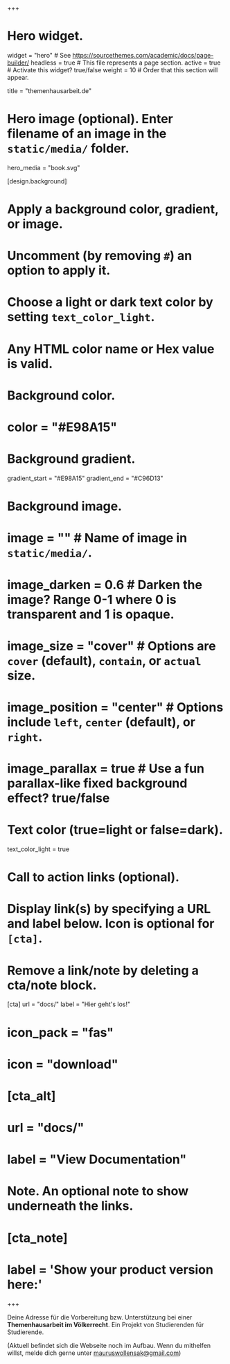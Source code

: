 +++
# Hero widget.
widget = "hero"  # See https://sourcethemes.com/academic/docs/page-builder/
headless = true  # This file represents a page section.
active = true  # Activate this widget? true/false
weight = 10  # Order that this section will appear.

title = "themenhausarbeit.de"

# Hero image (optional). Enter filename of an image in the `static/media/` folder.
hero_media = "book.svg"

[design.background]
  # Apply a background color, gradient, or image.
  #   Uncomment (by removing `#`) an option to apply it.
  #   Choose a light or dark text color by setting `text_color_light`.
  #   Any HTML color name or Hex value is valid.

  # Background color.
  # color = "#E98A15"
  
  # Background gradient.
  gradient_start = "#E98A15"
  gradient_end = "#C96D13"
  
  # Background image.
  # image = ""  # Name of image in `static/media/`.
  # image_darken = 0.6  # Darken the image? Range 0-1 where 0 is transparent and 1 is opaque.
  # image_size = "cover"  #  Options are `cover` (default), `contain`, or `actual` size.
  # image_position = "center"  # Options include `left`, `center` (default), or `right`.
  # image_parallax = true  # Use a fun parallax-like fixed background effect? true/false
  
  # Text color (true=light or false=dark).
  text_color_light = true

# Call to action links (optional).
#   Display link(s) by specifying a URL and label below. Icon is optional for `[cta]`.
#   Remove a link/note by deleting a cta/note block.
[cta]
  url = "docs/"
  label = "Hier geht's los!"
  # icon_pack = "fas"
  # icon = "download"
  
# [cta_alt]
#  url = "docs/"
#  label = "View Documentation"

# Note. An optional note to show underneath the links.
# [cta_note]
#  label = '<span class="js-github-release" data-repo="gcushen/hugo-academic">Show your product version here:<!-- V --></span>'
+++

Deine Adresse für die Vorbereitung bzw. Unterstützung bei einer **Themenhausarbeit im Völkerrecht**. Ein Projekt von Studierenden für Studierende.  
  
(Aktuell befindet sich die Webseite noch im Aufbau. Wenn du mithelfen willst, melde dich gerne unter <mauruswollensak@gmail.com>)
